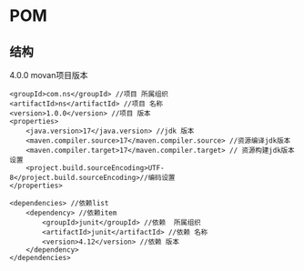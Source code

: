 # POM 
## 结构
<?xml version="1.0" encoding="UTF-8" ?>
<project xmlns="http://maven.apache.org/POM/4.0.0">
    <modelVersion>4.0.0</modelVersion> movan项目版本

    <groupId>com.ns</groupId> //项目 所属组织
    <artifactId>ns</artifactId> //项目 名称
    <version>1.0.0</version> //项目 版本
    <properties>
        <java.version>17</java.version> //jdk 版本
        <maven.compiler.source>17</maven.compiler.source> //资源编译jdk版本
        <maven.compiler.target>17</maven.compiler.target> // 资源构建jdk版本设置
        <project.build.sourceEncoding>UTF-8</project.build.sourceEncoding>//编码设置
    </properties>
 
    <dependencies> //依赖list
        <dependency> //依赖item
            <groupId>junit</groupId> //依赖  所属组织
            <artifactId>junit</artifactId> //依赖 名称
            <version>4.12</version> //依赖 版本
        </dependency>
    </dependencies>
</project>